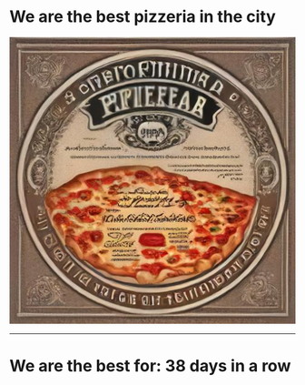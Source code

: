 # We are the best pizzeria in the city

![Certificate of the best pizzeria](photos/certificate.jpg)

--- 

# We are the best for: 38 days in a row